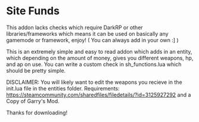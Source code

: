 # Site Funds

This addon lacks checks which require DarkRP or other libraries/frameworks which means it can be used on basically any gamemode or framework, enjoy!
( You can always add in your own :] )

This is an extremely simple and easy to read addon which adds in an entity, which depending on the amount of money, gives you different weapons, hp, and ap on use.
You can write a custom check in sh_functions.lua which should be pretty simple.

DISCLAIMER: You will likely want to edit the weapons you recieve in the init.lua file in the entities folder.
Requirements: https://steamcommunity.com/sharedfiles/filedetails/?id=3125927292 and a Copy of Garry's Mod.

Thanks for downloading!
